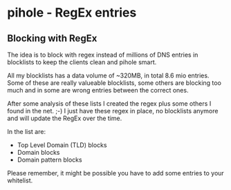 # pihole - RegEx entries
## Blocking with RegEx
The idea is to block with regex instead of millions of DNS entries in blocklists to keep the clients clean and pihole smart.

All my blocklists has a data volume of ~320MB, in total 8.6 mio entries. Some of these are really valueable blocklists,
some others are blocking too much and in some are wrong entries between the correct ones.

After some analysis of these lists I created the regex plus some others I found in the net.  ;-)
I just have these regex in place, no blocklists anymore and will update the RegEx over the time.

In the list are:
- Top Level Domain (TLD) blocks
- Domain blocks
- Domain pattern blocks

Please remember, it might be possible you have to add some entries to your whitelist.
